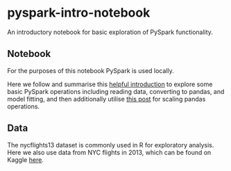 # pyspark-intro-notebook

An introductory notebook for basic exploration of PySpark functionality. 

## Notebook

For the purposes of this notebook PySpark is used locally. 

Here we follow and summarise this [helpful introduction](https://towardsdatascience.com/a-brief-introduction-to-pyspark-ff4284701873) to explore some basic PySpark operations including reading data, converting to pandas, and model fitting, and then additionally utilise [this post](https://databricks.com/blog/2017/10/30/introducing-vectorized-udfs-for-pyspark.html) for scaling pandas operations.

## Data

The nycflights13 dataset is commonly used in R for exploratory analysis. Here we also use data from NYC flights in 2013, which can be found on Kaggle [here](https://www.kaggle.com/lampubhutia/nyc-flight-delay).
